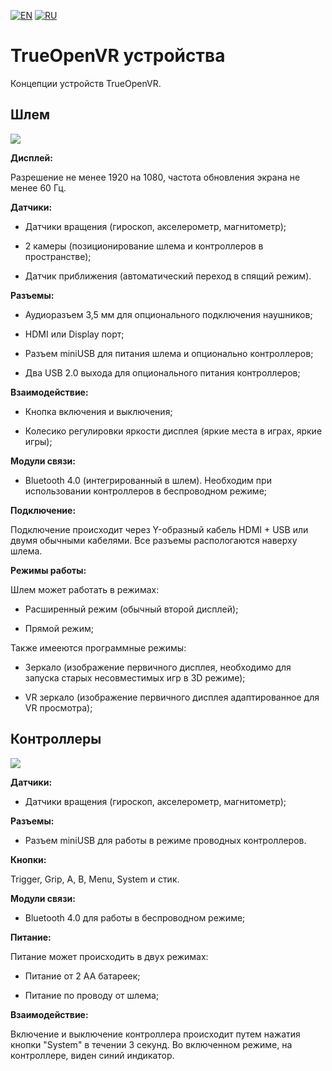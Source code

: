 ﻿[![EN](https://user-images.githubusercontent.com/9499881/33184537-7be87e86-d096-11e7-89bb-f3286f752bc6.png)](https://github.com/TrueOpenVR/TrueOpenVR-Devices/blob/master/README.md) 
[![RU](https://user-images.githubusercontent.com/9499881/27683795-5b0fbac6-5cd8-11e7-929c-057833e01fb1.png)](https://github.com/TrueOpenVR/TrueOpenVR-Devices/blob/master/README.RU.md) 
# TrueOpenVR устройства
Концепции устройств TrueOpenVR.
## Шлем
![](https://user-images.githubusercontent.com/9499881/45110633-e1976f00-b153-11e8-9096-d7a105cda7fa.png)

**Дисплей:**

Разрешение не менее 1920 на 1080, частота обновления экрана не менее 60 Гц.




**Датчики:**

- Датчики вращения (гироскоп, акселерометр, магнитометр);

- 2 камеры (позиционирование шлема и контроллеров в пространстве);

- Датчик приближения (автоматический переход в спящий режим).




**Разъемы:**

- Аудиоразъем 3,5 мм для опционального подключения наушников;

- HDMI или Display порт;

- Разъем miniUSB для питания шлема и опционально контроллеров;

- Два USB 2.0 выхода для опционального питания контроллеров;




**Взаимодействие:**

- Кнопка включения и выключения;

- Колесико регулировки яркости дисплея (яркие места в играх, яркие игры);




**Модули связи:**

- Bluetooth 4.0 (интегрированный в шлем). Необходим при использовании контроллеров в беспроводном режиме;




**Подключение:**

Подключение происходит через Y-образный кабель HDMI + USB или двумя обычными кабелями. Все разъемы распологаются наверху шлема.




**Режимы работы:**

Шлем может работать в режимах:

- Расширенный режим (обычный второй дисплей);

- Прямой режим;

Также имееются программные режимы:

- Зеркало (изображение первичного дисплея, необходимо для запуска старых несовместимых игр в 3D режиме);

- VR зеркало (изображение первичного дисплея адаптированное для VR просмотра);


## Контроллеры
![](https://user-images.githubusercontent.com/9499881/45111900-3688b480-b157-11e8-82b2-e46331f79e03.png)




**Датчики:**

- Датчики вращения (гироскоп, акселерометр, магнитометр);




**Разъемы:**

- Разъем miniUSB для работы в режиме проводных контроллеров.




**Кнопки:**

Trigger, Grip, A, B, Menu, System и стик.




**Модули связи:**

- Bluetooth 4.0 для работы в беспроводном режиме;




**Питание:**

Питание может происходить в двух режимах:

- Питание от 2 АА батареек;

- Питание по проводу от шлема;




**Взаимодействие:**

Включение и выключение контроллера происходит путем нажатия кнопки "System" в течении 3 секунд. Во включенном режиме, на контроллере, виден синий индикатор.